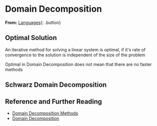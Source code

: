 # Domain Decomposition

**From:** [Languages](../languages.md){: .button}

## Optimal Solution

An iterative method for solving a linear system is optimal, if it's rate of convergence to the solution is independent of the size of the problem

Optimal in Domain Decomposition does not mean that there are no faster methods

## Schwarz Domain Decomposition



## Reference and Further Reading

- [Domain Decomposition Methods](https://en.wikipedia.org/wiki/Domain_decomposition_methods)
- [Domain Decomposition](https://github.com/arielshao/Domain-Decomposition-)
